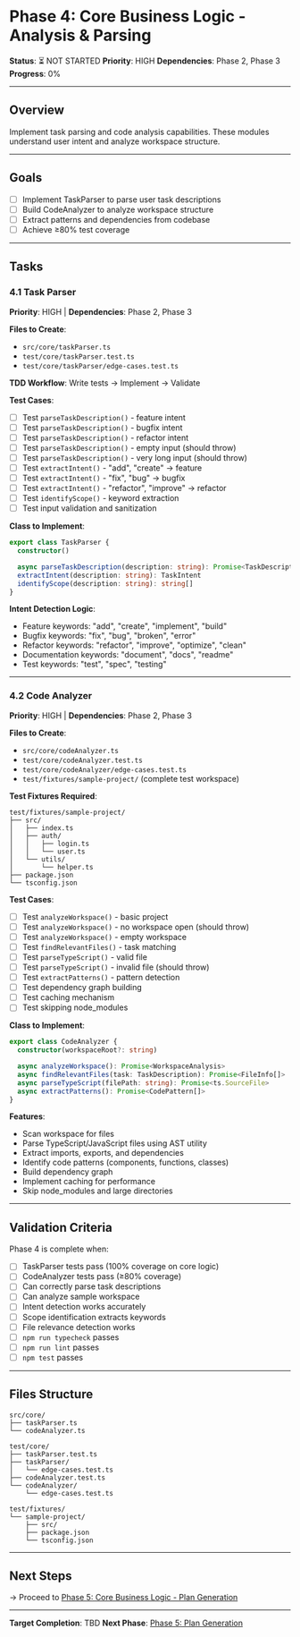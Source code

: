 # Phase 4: Core Business Logic - Analysis & Parsing

**Status**: ⏳ NOT STARTED
**Priority**: HIGH
**Dependencies**: Phase 2, Phase 3
**Progress**: 0%

---

## Overview

Implement task parsing and code analysis capabilities. These modules understand user intent and analyze workspace structure.

---

## Goals

- [ ] Implement TaskParser to parse user task descriptions
- [ ] Build CodeAnalyzer to analyze workspace structure
- [ ] Extract patterns and dependencies from codebase
- [ ] Achieve ≥80% test coverage

---

## Tasks

### 4.1 Task Parser
**Priority**: HIGH | **Dependencies**: Phase 2, Phase 3

**Files to Create**:
- `src/core/taskParser.ts`
- `test/core/taskParser.test.ts`
- `test/core/taskParser/edge-cases.test.ts`

**TDD Workflow**: Write tests → Implement → Validate

**Test Cases**:
- [ ] Test `parseTaskDescription()` - feature intent
- [ ] Test `parseTaskDescription()` - bugfix intent
- [ ] Test `parseTaskDescription()` - refactor intent
- [ ] Test `parseTaskDescription()` - empty input (should throw)
- [ ] Test `parseTaskDescription()` - very long input (should throw)
- [ ] Test `extractIntent()` - "add", "create" → feature
- [ ] Test `extractIntent()` - "fix", "bug" → bugfix
- [ ] Test `extractIntent()` - "refactor", "improve" → refactor
- [ ] Test `identifyScope()` - keyword extraction
- [ ] Test input validation and sanitization

**Class to Implement**:
```typescript
export class TaskParser {
  constructor()

  async parseTaskDescription(description: string): Promise<TaskDescription>
  extractIntent(description: string): TaskIntent
  identifyScope(description: string): string[]
}
```

**Intent Detection Logic**:
- Feature keywords: "add", "create", "implement", "build"
- Bugfix keywords: "fix", "bug", "broken", "error"
- Refactor keywords: "refactor", "improve", "optimize", "clean"
- Documentation keywords: "document", "docs", "readme"
- Test keywords: "test", "spec", "testing"

---

### 4.2 Code Analyzer
**Priority**: HIGH | **Dependencies**: Phase 2, Phase 3

**Files to Create**:
- `src/core/codeAnalyzer.ts`
- `test/core/codeAnalyzer.test.ts`
- `test/core/codeAnalyzer/edge-cases.test.ts`
- `test/fixtures/sample-project/` (complete test workspace)

**Test Fixtures Required**:
```
test/fixtures/sample-project/
├── src/
│   ├── index.ts
│   ├── auth/
│   │   ├── login.ts
│   │   └── user.ts
│   └── utils/
│       └── helper.ts
├── package.json
└── tsconfig.json
```

**Test Cases**:
- [ ] Test `analyzeWorkspace()` - basic project
- [ ] Test `analyzeWorkspace()` - no workspace open (should throw)
- [ ] Test `analyzeWorkspace()` - empty workspace
- [ ] Test `findRelevantFiles()` - task matching
- [ ] Test `parseTypeScript()` - valid file
- [ ] Test `parseTypeScript()` - invalid file (should throw)
- [ ] Test `extractPatterns()` - pattern detection
- [ ] Test dependency graph building
- [ ] Test caching mechanism
- [ ] Test skipping node_modules

**Class to Implement**:
```typescript
export class CodeAnalyzer {
  constructor(workspaceRoot?: string)

  async analyzeWorkspace(): Promise<WorkspaceAnalysis>
  async findRelevantFiles(task: TaskDescription): Promise<FileInfo[]>
  async parseTypeScript(filePath: string): Promise<ts.SourceFile>
  async extractPatterns(): Promise<CodePattern[]>
}
```

**Features**:
- Scan workspace for files
- Parse TypeScript/JavaScript files using AST utility
- Extract imports, exports, and dependencies
- Identify code patterns (components, functions, classes)
- Build dependency graph
- Implement caching for performance
- Skip node_modules and large directories

---

## Validation Criteria

Phase 4 is complete when:

- [ ] TaskParser tests pass (100% coverage on core logic)
- [ ] CodeAnalyzer tests pass (≥80% coverage)
- [ ] Can correctly parse task descriptions
- [ ] Can analyze sample workspace
- [ ] Intent detection works accurately
- [ ] Scope identification extracts keywords
- [ ] File relevance detection works
- [ ] `npm run typecheck` passes
- [ ] `npm run lint` passes
- [ ] `npm test` passes

---

## Files Structure

```
src/core/
├── taskParser.ts
└── codeAnalyzer.ts

test/core/
├── taskParser.test.ts
├── taskParser/
│   └── edge-cases.test.ts
├── codeAnalyzer.test.ts
└── codeAnalyzer/
    └── edge-cases.test.ts

test/fixtures/
└── sample-project/
    ├── src/
    ├── package.json
    └── tsconfig.json
```

---

## Next Steps

→ Proceed to [Phase 5: Core Business Logic - Plan Generation](./phase-05-plan-generation.md)

---

**Target Completion**: TBD
**Next Phase**: [Phase 5: Plan Generation](./phase-05-plan-generation.md)
